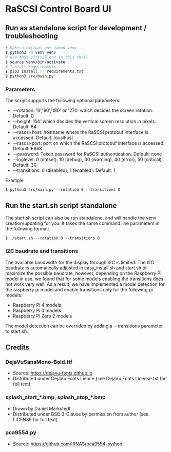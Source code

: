 # RaSCSI Control Board UI

## Run as standalone script for development / troubleshooting

```bash
# Make a virtual env named venv
$ python3 -m venv venv
# Use that virtual env in this shell
$ source venv/bin/activate
# Install requirements
$ pip3 install -r requirements.txt
$ python3 src/main.py
```

### Parameters

The script supports the following optional parameters:
* --rotation: '0','90','180' or '270' which decides the screen rotation. Default: 0
* --height: '64' which decides the vertical screen resolution in pixels. Default: 64
* --rascsi-host: hostname where the RaSCSI protobuf interface is accessed. Default: localhost
* --rascsi-port: port on which the RaSCSI protobuf interface is accessed. Default: 6868
* --password: Token password for RaSCSI authentication. Default: none
* --loglevel: 0 (notset), 10 (debug), 30 (warning), 40 (error), 50 (critical). Default: 30
* --transitions: 0 (disabled), 1 (enabled). Default: 1

Example
```
$ python3 src/main.py --rotation 0 --transitions 0
```

## Run the start.sh script standalone

The start.sh script can also be run standalone, and will handle the venv creation/updating for you. It takes the same command line parameters in the following format:

```
$ ./start.sh --rotation 0 --transitions 0
```
### I2C baudrate and transitions
The available bandwidth for the display through I2C is limited. The I2C baudrate is automatically adjusted in
easy_install.sh and start.sh to maximize the possible baudrate, however, depending on the Raspberry Pi model in use, we found that for some
models enabling the transitions does not work very well. As a result, we have implemented a model detection for
the raspberry pi model and enable transitions only for the following pi models:
- Raspberry Pi 4 models
- Raspberry Pi 3 models
- Raspberry Pi Zero 2 models

The model detection can be overriden by adding a --transitions parameter to start.sh.

## Credits
### DejaVuSansMono-Bold.ttf
* Source: https://dejavu-fonts.github.io
* Distributed under DejaVu Fonts Lience (see DejaVu Fonts License.txt for full text)

### splash_start_\*.bmp, splash_stop_\*.bmp
* Drawn by Daniel Markstedt
* Distributed under BSD 3-Clause by permission from author (see LICENSE for full text)

### pca9554.py
* Source: https://github.com/IRNAS/pca9554-python
